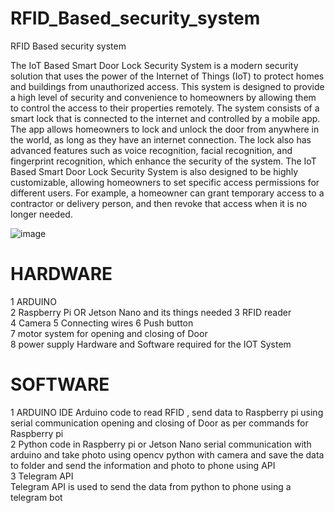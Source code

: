 # RFID_Based_security_system

RFID Based security system

The IoT Based Smart Door Lock Security System is a modern security solution that uses the 
power of the Internet of Things (IoT) to protect homes and buildings from unauthorized access. 
This system is designed to provide a high level of security and convenience to homeowners by 
allowing them to control the access to their properties remotely.
The system consists of a smart lock that is connected to the internet and controlled by a mobile 
app. The app allows homeowners to lock and unlock the door from anywhere in the world, as 
long as they have an internet connection. The lock also has advanced features such as voice 
recognition, facial recognition, and fingerprint recognition, which enhance the security of the 
system.
The IoT Based Smart Door Lock Security System is also designed to be highly customizable, 
allowing homeowners to set specific access permissions for different users. For example, a 
homeowner can grant temporary access to a contractor or delivery person, and then revoke that 
access when it is no longer needed.

![image](https://github.com/Melvinsajith/RFID_Based_security_system/assets/75600365/caed1b5e-f44b-403d-8f4c-7c24d01b96ca)

# HARDWARE 

1 ARDUINO  
2 Raspberry Pi OR Jetson Nano and its things needed 3 RFID reader  
4 Camera 
5 Connecting wires 
6 Push button  
7 motor system for opening and closing of Door  
8 power supply 
Hardware and Software required for the IOT System  

# SOFTWARE 

1 ARDUINO IDE 
Arduino code to read RFID , send data to Raspberry pi using serial  communication opening and closing of Door as per commands for Raspberry pi  
2 Python code in Raspberry pi or Jetson Nano 
 serial communication with arduino and take photo using opencv python with  camera and save the data to folder and send the information and photo to phone  using API  
3 Telegram API  
 Telegram API is used to send the data from python to phone using a telegram  bot 
